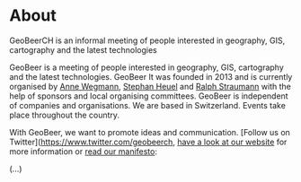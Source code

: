 # About

GeoBeerCH is an informal meeting of people interested in geography, GIS, cartography and the latest technologies

GeoBeer is a meeting of people interested in geography, GIS, cartography and the latest technologies. GeoBeer It was founded in 2013 and is currently organised by [Anne Wegmann](https://www.twitter.com/anwegmann), [Stephan Heuel](https://www.twitter.com/ping13) and [Ralph Straumann](https://www.twitter.com/rastrau) with the help of sponsors and local organising committees. GeoBeer is independent of companies and organisations. We are based in Switzerland. Events take place throughout the country. 

With GeoBeer, we want to promote ideas and communication. [Follow us on Twitter](https://www.twitter.com/geobeerch, [have a look at our website](http://www.geobeer.ch) for more information or [read our manifesto](https://www.geobeer.ch/manifesto.html):

(...)

